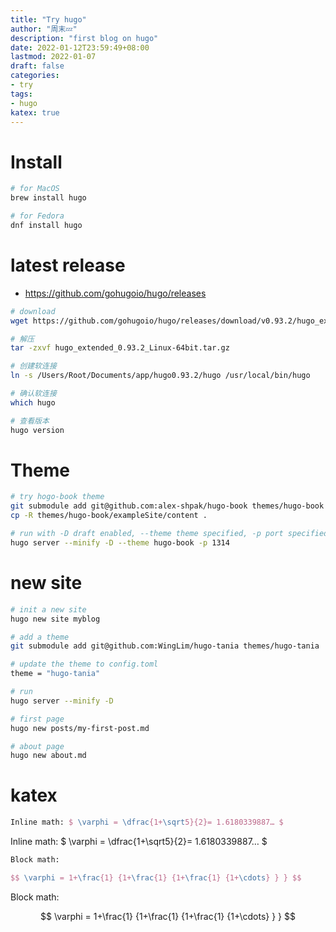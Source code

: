 ```yaml
---
title: "Try hugo"
author: "周末💤"
description: "first blog on hugo"
date: 2022-01-12T23:59:49+08:00
lastmod: 2022-01-07
draft: false
categories:
- try
tags: 
- hugo
katex: true
---
```




# Install
```bash
# for MacOS
brew install hugo

# for Fedora
dnf install hugo
```

# latest release
* https://github.com/gohugoio/hugo/releases
```bash
# download
wget https://github.com/gohugoio/hugo/releases/download/v0.93.2/hugo_extended_0.93.2_Linux-64bit.tar.gz

# 解压
tar -zxvf hugo_extended_0.93.2_Linux-64bit.tar.gz

# 创建软连接
ln -s /Users/Root/Documents/app/hugo0.93.2/hugo /usr/local/bin/hugo

# 确认软连接
which hugo

# 查看版本
hugo version
```



# Theme
```bash
# try hogo-book theme
git submodule add git@github.com:alex-shpak/hugo-book themes/hugo-book
cp -R themes/hugo-book/exampleSite/content .

# run with -D draft enabled, --theme theme specified, -p port specified
hugo server --minify -D --theme hugo-book -p 1314
```

# new site
```bash
# init a new site
hugo new site myblog

# add a theme
git submodule add git@github.com:WingLim/hugo-tania themes/hugo-tania

# update the theme to config.toml
theme = "hugo-tania"

# run
hugo server --minify -D 

# first page
hugo new posts/my-first-post.md

# about page
hugo new about.md
```

# katex
```latex
Inline math: $ \varphi = \dfrac{1+\sqrt5}{2}= 1.6180339887… $
```

Inline math: $ \varphi = \dfrac{1+\sqrt5}{2}= 1.6180339887… $

```latex
Block math:

$$ \varphi = 1+\frac{1} {1+\frac{1} {1+\frac{1} {1+\cdots} } } $$
```

Block math:

$$ \varphi = 1+\frac{1} {1+\frac{1} {1+\frac{1} {1+\cdots} } } $$